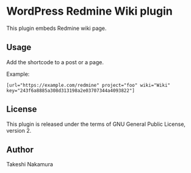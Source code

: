 # WordPress Redmine Wiki plugin

This plugin embeds Redmine wiki page.

## Usage

Add the shortcode to a post or a page.

Example:

    [url="https://example.com/redmine" project="foo" wiki="Wiki" key="243f6a8885a308d313198a2e03707344a4093822"]

## License

This plugin is released under the terms of GNU General Public License,
version 2.

## Author

Takeshi Nakamura
